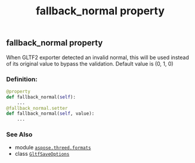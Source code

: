 ﻿---
title: fallback_normal property
second_title: Aspose.3D for Python via .NET API References
description: 
type: docs
weight: 100
url: /aspose.threed.formats/gltfsaveoptions/fallback_normal/
is_root: false
---

## fallback_normal property


When GLTF2 exporter detected an invalid normal, this will be used instead of its original value to bypass the validation.
Default value is (0, 1, 0)
### Definition:
```python
@property
def fallback_normal(self):
    ...
@fallback_normal.setter
def fallback_normal(self, value):
    ...
```

### See Also
* module [`aspose.threed.formats`](../../)
* class [`GltfSaveOptions`](/3d/python-net/aspose.threed.formats/gltfsaveoptions)
